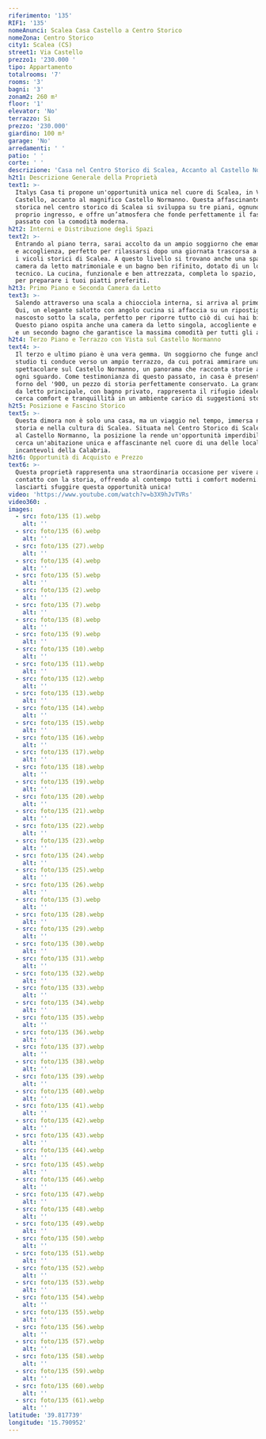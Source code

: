 ```yaml
---
riferimento: '135'
RIF1: '135'
nomeAnunci: Scalea Casa Castello a Centro Storico
nomeZona: Centro Storico
city1: Scalea (CS)
street1: Via Castello
prezzo1: '230.000 '
tipo: Appartamento
totalrooms: '7'
rooms: '3'
bagni: '3'
zonam2: 260 m²
floor: '1'
elevator: 'No'
terrazzo: Si
prezzo: '230.000'
giardino: 100 m²
garage: 'No'
arredamenti: ' '
patio: ' '
corte: ' '
descrizione: 'Casa nel Centro Storico di Scalea, Accanto al Castello Normanno'
h2t1: Descrizione Generale della Proprietà
text1: >-
  Italys Casa ti propone un'opportunità unica nel cuore di Scalea, in Via
  Castello, accanto al magnifico Castello Normanno. Questa affascinante casa
  storica nel centro storico di Scalea si sviluppa su tre piani, ognuno con un
  proprio ingresso, e offre un’atmosfera che fonde perfettamente il fascino del
  passato con la comodità moderna.
h2t2: Interni e Distribuzione degli Spazi
text2: >-
  Entrando al piano terra, sarai accolto da un ampio soggiorno che emana calore
  e accoglienza, perfetto per rilassarsi dopo una giornata trascorsa a esplorare
  i vicoli storici di Scalea. A questo livello si trovano anche una spaziosa
  camera da letto matrimoniale e un bagno ben rifinito, dotato di un locale
  tecnico. La cucina, funzionale e ben attrezzata, completa lo spazio, perfetta
  per preparare i tuoi piatti preferiti.
h2t3: Primo Piano e Seconda Camera da Letto
text3: >-
  Salendo attraverso una scala a chiocciola interna, si arriva al primo piano.
  Qui, un elegante salotto con angolo cucina si affaccia su un ripostiglio
  nascosto sotto la scala, perfetto per riporre tutto ciò di cui hai bisogno.
  Questo piano ospita anche una camera da letto singola, accogliente e luminosa,
  e un secondo bagno che garantisce la massima comodità per tutti gli abitanti.
h2t4: Terzo Piano e Terrazzo con Vista sul Castello Normanno
text4: >-
  Il terzo e ultimo piano è una vera gemma. Un soggiorno che funge anche da
  studio ti conduce verso un ampio terrazzo, da cui potrai ammirare una vista
  spettacolare sul Castello Normanno, un panorama che racconta storie antiche ad
  ogni sguardo. Come testimonianza di questo passato, in casa è presente un
  forno del '900, un pezzo di storia perfettamente conservato. La grande camera
  da letto principale, con bagno privato, rappresenta il rifugio ideale per chi
  cerca comfort e tranquillità in un ambiente carico di suggestioni storiche.
h2t5: Posizione e Fascino Storico
text5: >-
  Questa dimora non è solo una casa, ma un viaggio nel tempo, immersa nella
  storia e nella cultura di Scalea. Situata nel Centro Storico di Scalea accanto
  al Castello Normanno, la posizione la rende un'opportunità imperdibile per chi
  cerca un'abitazione unica e affascinante nel cuore di una delle località più
  incantevoli della Calabria.
h2t6: Opportunità di Acquisto e Prezzo
text6: >-
  Questa proprietà rappresenta una straordinaria occasione per vivere a stretto
  contatto con la storia, offrendo al contempo tutti i comfort moderni. Non
  lasciarti sfuggire questa opportunità unica!
video: 'https://www.youtube.com/watch?v=b3X9hJvTVRs'
video360: .
images:
  - src: foto/135 (1).webp
    alt: ''
  - src: foto/135 (6).webp
    alt: ''
  - src: foto/135 (27).webp
    alt: ''
  - src: foto/135 (4).webp
    alt: ''
  - src: foto/135 (5).webp
    alt: ''
  - src: foto/135 (2).webp
    alt: ''
  - src: foto/135 (7).webp
    alt: ''
  - src: foto/135 (8).webp
    alt: ''
  - src: foto/135 (9).webp
    alt: ''
  - src: foto/135 (10).webp
    alt: ''
  - src: foto/135 (11).webp
    alt: ''
  - src: foto/135 (12).webp
    alt: ''
  - src: foto/135 (13).webp
    alt: ''
  - src: foto/135 (14).webp
    alt: ''
  - src: foto/135 (15).webp
    alt: ''
  - src: foto/135 (16).webp
    alt: ''
  - src: foto/135 (17).webp
    alt: ''
  - src: foto/135 (18).webp
    alt: ''
  - src: foto/135 (19).webp
    alt: ''
  - src: foto/135 (20).webp
    alt: ''
  - src: foto/135 (21).webp
    alt: ''
  - src: foto/135 (22).webp
    alt: ''
  - src: foto/135 (23).webp
    alt: ''
  - src: foto/135 (24).webp
    alt: ''
  - src: foto/135 (25).webp
    alt: ''
  - src: foto/135 (26).webp
    alt: ''
  - src: foto/135 (3).webp
    alt: ''
  - src: foto/135 (28).webp
    alt: ''
  - src: foto/135 (29).webp
    alt: ''
  - src: foto/135 (30).webp
    alt: ''
  - src: foto/135 (31).webp
    alt: ''
  - src: foto/135 (32).webp
    alt: ''
  - src: foto/135 (33).webp
    alt: ''
  - src: foto/135 (34).webp
    alt: ''
  - src: foto/135 (35).webp
    alt: ''
  - src: foto/135 (36).webp
    alt: ''
  - src: foto/135 (37).webp
    alt: ''
  - src: foto/135 (38).webp
    alt: ''
  - src: foto/135 (39).webp
    alt: ''
  - src: foto/135 (40).webp
    alt: ''
  - src: foto/135 (41).webp
    alt: ''
  - src: foto/135 (42).webp
    alt: ''
  - src: foto/135 (43).webp
    alt: ''
  - src: foto/135 (44).webp
    alt: ''
  - src: foto/135 (45).webp
    alt: ''
  - src: foto/135 (46).webp
    alt: ''
  - src: foto/135 (47).webp
    alt: ''
  - src: foto/135 (48).webp
    alt: ''
  - src: foto/135 (49).webp
    alt: ''
  - src: foto/135 (50).webp
    alt: ''
  - src: foto/135 (51).webp
    alt: ''
  - src: foto/135 (52).webp
    alt: ''
  - src: foto/135 (53).webp
    alt: ''
  - src: foto/135 (54).webp
    alt: ''
  - src: foto/135 (55).webp
    alt: ''
  - src: foto/135 (56).webp
    alt: ''
  - src: foto/135 (57).webp
    alt: ''
  - src: foto/135 (58).webp
    alt: ''
  - src: foto/135 (59).webp
    alt: ''
  - src: foto/135 (60).webp
    alt: ''
  - src: foto/135 (61).webp
    alt: ''
latitude: '39.817739'
longitude: '15.790952'
---
```


